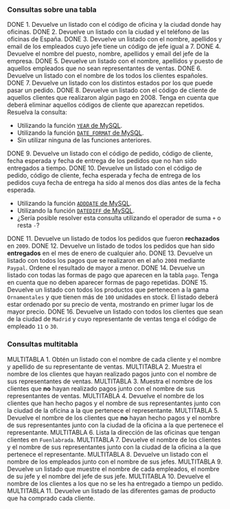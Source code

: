 ### Consultas sobre una tabla

DONE 1. Devuelve un listado con el código de oficina y la ciudad donde hay oficinas.
DONE 2. Devuelve un listado con la ciudad y el teléfono de las oficinas de España.
DONE 3. Devuelve un listado con el nombre, apellidos y email de los empleados cuyo jefe tiene un código de jefe igual a 7.
DONE 4. Devuelve el nombre del puesto, nombre, apellidos y email del jefe de la empresa.
DONE 5. Devuelve un listado con el nombre, apellidos y puesto de aquellos empleados que no sean representantes de ventas.
DONE 6. Devuelve un listado con el nombre de los todos los clientes españoles.
DONE 7. Devuelve un listado con los distintos estados por los que puede pasar un pedido.
DONE 8. Devuelve un listado con el código de cliente de aquellos clientes que realizaron algún pago en 2008. Tenga en cuenta que deberá eliminar aquellos códigos de cliente que aparezcan repetidos. Resuelva la consulta:

- Utilizando la función [`YEAR` de MySQL](https://dev.mysql.com/doc/refman/5.5/en/date-and-time-functions.html#function_year).
- Utilizando la función [`DATE_FORMAT` de MySQL](https://dev.mysql.com/doc/refman/5.5/en/date-and-time-functions.html#function_date-format).
- Sin utilizar ninguna de las funciones anteriores.

DONE 9. Devuelve un listado con el código de pedido, código de cliente, fecha esperada y fecha de entrega de los pedidos que no han sido entregados a tiempo.
DONE 10. Devuelve un listado con el código de pedido, código de cliente, fecha esperada y fecha de entrega de los pedidos cuya fecha de entrega ha sido al menos dos días antes de la fecha esperada.

- Utilizando la función [`ADDDATE` de MySQL](https://dev.mysql.com/doc/refman/5.5/en/date-and-time-functions.html#function_adddate).
- Utilizando la función [`DATEDIFF` de MySQL](https://dev.mysql.com/doc/refman/5.5/en/date-and-time-functions.html#function_datediff).
- ¿Sería posible resolver esta consulta utilizando el operador de suma `+` o resta `-`?

DONE 11. Devuelve un listado de todos los pedidos que fueron **rechazados** en `2009`.
DONE 12. Devuelve un listado de todos los pedidos que han sido **entregados** en el mes de enero de cualquier año.
DONE 13. Devuelve un listado con todos los pagos que se realizaron en el año `2008` mediante `Paypal`. Ordene el resultado de mayor a menor.
DONE 14. Devuelve un listado con todas las formas de pago que aparecen en la tabla `pago`. Tenga en cuenta que no deben aparecer formas de pago repetidas.
DONE 15. Devuelve un listado con todos los productos que pertenecen a la gama `Ornamentales` y que tienen más de `100` unidades en stock. El listado deberá estar ordenado por su precio de venta, mostrando en primer lugar los de mayor precio.
DONE 16. Devuelve un listado con todos los clientes que sean de la ciudad de `Madrid` y cuyo representante de ventas tenga el código de empleado `11` o `30`.

### Consultas multitabla

MULTITABLA 1. Obtén un listado con el nombre de cada cliente y el nombre y apellido de su representante de ventas.
MULTITABLA 2. Muestra el nombre de los clientes que hayan realizado pagos junto con el nombre de sus representantes de ventas.
MULTITABLA 3. Muestra el nombre de los clientes que **no** hayan realizado pagos junto con el nombre de sus representantes de ventas.
MULTITABLA 4. Devuelve el nombre de los clientes que han hecho pagos y el nombre de sus representantes junto con la ciudad de la oficina a la que pertenece el representante.
MULTITABLA 5. Devuelve el nombre de los clientes que **no** hayan hecho pagos y el nombre de sus representantes junto con la ciudad de la oficina a la que pertenece el representante.
MULTITABLA 6. Lista la dirección de las oficinas que tengan clientes en `Fuenlabrada`.
MULTITABLA 7. Devuelve el nombre de los clientes y el nombre de sus representantes junto con la ciudad de la oficina a la que pertenece el representante.
MULTITABLA 8. Devuelve un listado con el nombre de los empleados junto con el nombre de sus jefes.
MULTITABLA 9. Devuelve un listado que muestre el nombre de cada empleados, el nombre de su jefe y el nombre del jefe de sus jefe.
MULTITABLA 10. Devuelve el nombre de los clientes a los que no se les ha entregado a tiempo un pedido.
MULTITABLA 11. Devuelve un listado de las diferentes gamas de producto que ha comprado cada cliente.